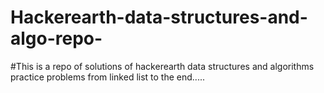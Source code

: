 # Hackerearth-data-structures-and-algo-repo-
#This is a repo of solutions of hackerearth data structures and algorithms practice problems from linked list to the end.....
